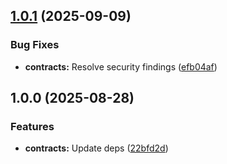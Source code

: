 ## [1.0.1](https://github.com/xcapit/shelter/compare/contracts-v1.0.0...contracts-v1.0.1) (2025-09-09)

### Bug Fixes

* **contracts:** Resolve security findings ([efb04af](https://github.com/xcapit/shelter/commit/efb04af152980afbca04e7a56cafc4cc25a6dcb0))

## 1.0.0 (2025-08-28)

### Features

* **contracts:** Update deps ([22bfd2d](https://github.com/xcapit/shelter/commit/22bfd2d0a6c694de276b0592643654f618c12f2e))

